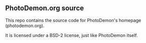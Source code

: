 ## PhotoDemon.org source

This repo contains the source code for PhotoDemon's homepage (photodemon.org).

It is licensed under a BSD-2 license, just like PhotoDemon itself.